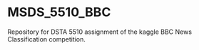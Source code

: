 # MSDS_5510_BBC
Repository for DSTA 5510 assignment of the kaggle BBC News Classification competition.
